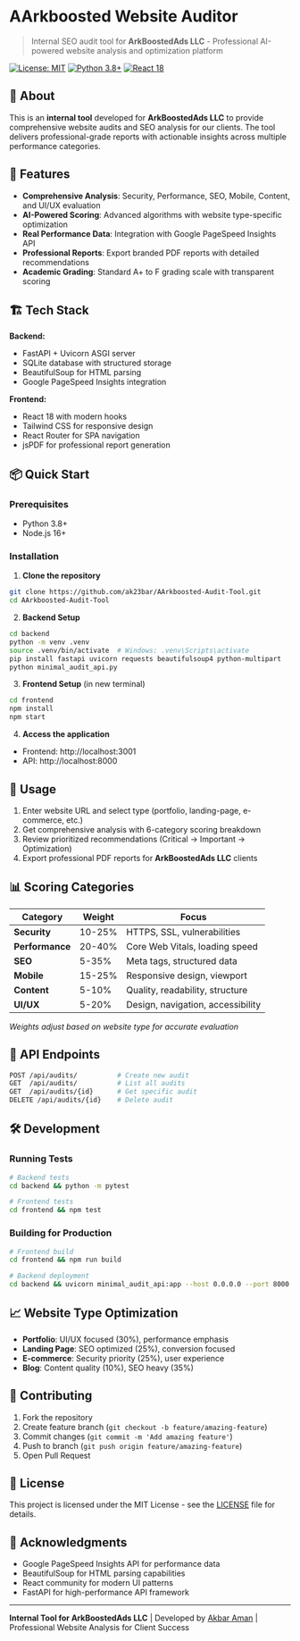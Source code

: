 # AArkboosted Website Auditor

> Internal SEO audit tool for **ArkBoostedAds LLC** - Professional AI-powered website analysis and optimization platform

[![License: MIT](https://img.shields.io/badge/License-MIT-yellow.svg)](https://opensource.org/licenses/MIT)
[![Python 3.8+](https://img.shields.io/badge/python-3.8+-blue.svg)](https://www.python.org/downloads/)
[![React 18](https://img.shields.io/badge/react-18.0+-61DAFB.svg)](https://reactjs.org/)

## 🏢 About

This is an **internal tool** developed for **ArkBoostedAds LLC** to provide comprehensive website audits and SEO analysis for our clients. The tool delivers professional-grade reports with actionable insights across multiple performance categories.

## 🚀 Features

- **Comprehensive Analysis**: Security, Performance, SEO, Mobile, Content, and UI/UX evaluation
- **AI-Powered Scoring**: Advanced algorithms with website type-specific optimization
- **Real Performance Data**: Integration with Google PageSpeed Insights API
- **Professional Reports**: Export branded PDF reports with detailed recommendations
- **Academic Grading**: Standard A+ to F grading scale with transparent scoring

## 🏗️ Tech Stack

**Backend:**
- FastAPI + Uvicorn ASGI server
- SQLite database with structured storage
- BeautifulSoup for HTML parsing
- Google PageSpeed Insights integration

**Frontend:**
- React 18 with modern hooks
- Tailwind CSS for responsive design
- React Router for SPA navigation
- jsPDF for professional report generation

## 📦 Quick Start

### Prerequisites
- Python 3.8+
- Node.js 16+

### Installation

1. **Clone the repository**
```bash
git clone https://github.com/ak23bar/AArkboosted-Audit-Tool.git
cd AArkboosted-Audit-Tool
```

2. **Backend Setup**
```bash
cd backend
python -m venv .venv
source .venv/bin/activate  # Windows: .venv\Scripts\activate
pip install fastapi uvicorn requests beautifulsoup4 python-multipart
python minimal_audit_api.py
```

3. **Frontend Setup** (in new terminal)
```bash
cd frontend
npm install
npm start
```

4. **Access the application**
- Frontend: http://localhost:3001
- API: http://localhost:8000

## 🎯 Usage

1. Enter website URL and select type (portfolio, landing-page, e-commerce, etc.)
2. Get comprehensive analysis with 6-category scoring breakdown
3. Review prioritized recommendations (Critical → Important → Optimization)
4. Export professional PDF reports for **ArkBoostedAds LLC** clients

## 📊 Scoring Categories

| Category | Weight | Focus |
|----------|--------|-------|
| **Security** | 10-25% | HTTPS, SSL, vulnerabilities |
| **Performance** | 20-40% | Core Web Vitals, loading speed |
| **SEO** | 5-35% | Meta tags, structured data |
| **Mobile** | 15-25% | Responsive design, viewport |
| **Content** | 5-10% | Quality, readability, structure |
| **UI/UX** | 5-20% | Design, navigation, accessibility |

*Weights adjust based on website type for accurate evaluation*

## 🔧 API Endpoints

```bash
POST /api/audits/          # Create new audit
GET  /api/audits/          # List all audits  
GET  /api/audits/{id}      # Get specific audit
DELETE /api/audits/{id}    # Delete audit
```

## 🛠️ Development

### Running Tests
```bash
# Backend tests
cd backend && python -m pytest

# Frontend tests  
cd frontend && npm test
```

### Building for Production
```bash
# Frontend build
cd frontend && npm run build

# Backend deployment
cd backend && uvicorn minimal_audit_api:app --host 0.0.0.0 --port 8000
```

## 📈 Website Type Optimization

- **Portfolio**: UI/UX focused (30%), performance emphasis
- **Landing Page**: SEO optimized (25%), conversion focused
- **E-commerce**: Security priority (25%), user experience
- **Blog**: Content quality (10%), SEO heavy (35%)

## 🤝 Contributing

1. Fork the repository
2. Create feature branch (`git checkout -b feature/amazing-feature`)
3. Commit changes (`git commit -m 'Add amazing feature'`)
4. Push to branch (`git push origin feature/amazing-feature`)
5. Open Pull Request

## 📝 License

This project is licensed under the MIT License - see the [LICENSE](LICENSE) file for details.

## 🙏 Acknowledgments

- Google PageSpeed Insights API for performance data
- BeautifulSoup for HTML parsing capabilities
- React community for modern UI patterns
- FastAPI for high-performance API framework

---

**Internal Tool for ArkBoostedAds LLC** | Developed by [Akbar Aman](https://github.com/ak23bar) | Professional Website Analysis for Client Success
